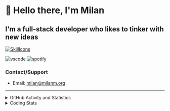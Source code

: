 # 👋 Hello there, I'm Milan
## I'm a full-stack developer who likes to tinker with new ideas
[![SkillIcons](https://skillicons.dev/icons?i=js,ts,nextjs,tailwind,html,go,bash,git,nginx,prisma,kubernetes,docker,linux)](https://skillicons.dev)

![vscode](https://nocache.advaith.workers.dev?url=https://img.shields.io/endpoint?url=https://dev.discordprofiles.me/api/badge/vscode/423203831971708958)
![spotify](https://nocache.advaith.workers.dev?url=https://img.shields.io/endpoint?url=https://dev.discordprofiles.me/api/badge/spotify/423203831971708958)

### Contact/Support

- Email: [milan@milanm.org](mailto:milan@milanm.org)
 
---
 
<details>
  <summary>GitHub Activity and Statistics</summary>
  <img src="/github-metrics.svg" />
</details>
<details>
  <summary>Coding Stats</summary>
  <!--START_SECTION:waka-->

```txt
JavaScript       3 hrs 43 mins   ███████████████░░░░░░░░░░   60.22 %
TypeScript       1 hr 37 mins    ██████▓░░░░░░░░░░░░░░░░░░   26.37 %
Docker           20 mins         █▒░░░░░░░░░░░░░░░░░░░░░░░   05.46 %
Bash             18 mins         █▒░░░░░░░░░░░░░░░░░░░░░░░   04.90 %
JSON             8 mins          ▓░░░░░░░░░░░░░░░░░░░░░░░░   02.24 %
```

<!--END_SECTION:waka-->
</details>
